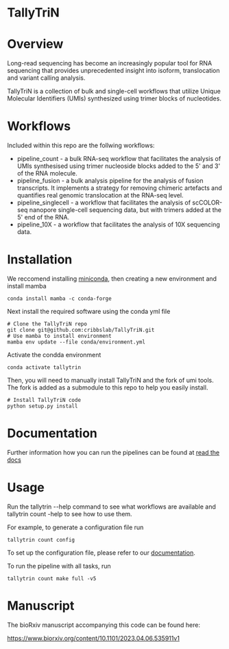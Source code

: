 # TallyTriN



Overview
========
Long-read sequencing has become an increasingly popular tool for RNA sequencing that provides unprecedented insight into isoform, translocation and variant calling analysis.

TallyTriN is a collection of bulk and single-cell workflows that utilize Unique Molecular Identifiers (UMIs) synthesized using trimer blocks of nucleotides.

Workflows
=========
Included within this repo are the follwing workflows:

* pipeline_count - a bulk RNA-seq workflow that facilitates the analysis of UMIs synthesised using trimer nucleoside blocks added to the 5' and 3' of the RNA molecule.
* pipeline_fusion - a bulk analysis pipeline for the analysis of fusion transcripts. It implements a strategy for removing chimeric artefacts and quantifies real genomic translocation at the RNA-seq level.
* pipeline_singlecell - a workflow that facilitates the analysis of scCOLOR-seq nanopore single-cell sequencing data, but with trimers added at the 5' end of the RNA. 
* pipeline_10X - a workflow that facilitates the analysis of 10X sequencing data.

Installation
============

We reccomend installing [miniconda](https://docs.conda.io/en/latest/miniconda.html), then creating
a new environment and install mamba

  ```
  conda install mamba -c conda-forge
  ```
  
Next install the required software using the conda yml file 

  ```
  # Clone the TallyTriN repo
  git clone git@github.com:cribbslab/TallyTriN.git
  # Use mamba to install environment
  mamba env update --file conda/environment.yml
  ```

Activate the condda environment

  ```
  conda activate tallytrin
  ```

Then, you will need to manually install TallyTriN and the fork of umi tools. The fork is added as a submodule to this
repo to help you easily install.


```
# Install TallyTriN code
python setup.py install
```

Documentation
=============

Further information how you can run the pipelines can be found at [read the docs](https://tallynnn.readthedocs.io/en/latest/)



Usage
=====

Run the tallytrin --help command to see what workflows are available and tallytrin count -help to see how to use them.

For example, to generate a configuration file run

   ```
   tallytrin count config
   ```

To set up the configuration file, please refer to our [documentation]().

To run the pipeline with all tasks, run

   
   ```
  tallytrin count make full -v5 

   ```

Manuscript
==========

The bioRxiv manuscript accompanying this code can be found here: 

https://www.biorxiv.org/content/10.1101/2023.04.06.535911v1

```
